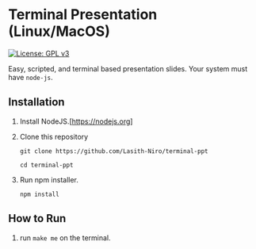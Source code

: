 # Terminal Presentation (Linux/MacOS)
[![License: GPL v3](https://img.shields.io/badge/License-GPL%20v3-blue.svg)](https://www.gnu.org/licenses/gpl-3.0) 

Easy, scripted, and terminal based presentation slides.  Your system must have `node-js`.

## Installation

1. Install NodeJS.[https://nodejs.org]


2. Clone this repository
	```
	git clone https://github.com/Lasith-Niro/terminal-ppt
	```
	```
	cd terminal-ppt
	```

3. Run npm installer.
	```
	npm install
	```

## How to Run

1. run `make me` on the terminal.

